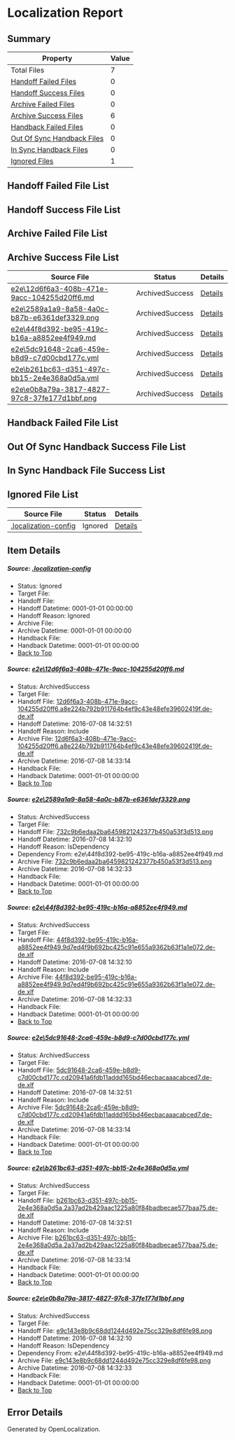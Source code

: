 # <a name='report-top'></a> Localization Report

## Summary
 Property | Value 
 -------- | ----- 
 Total Files | 7
[ Handoff Failed Files ](#handoff-failed-list)| 0
[ Handoff Success Files ](#handoff-success-list)| 0
[ Archive Failed Files ](#archive-failed-list)| 0
[ Archive Success Files ](#archive-success-list)| 6
[ Handback Failed Files ](#handback-failed-list)| 0
[ Out Of Sync Handback Files ](#outofsync-handback-success-list)| 0
[ In Sync Handback Files ](#insync-handback-success-list)| 0
[ Ignored Files ](#ignored-list)| 1

## <a name='handoff-failed-list'></a> Handoff Failed File List

## <a name='handoff-success-list'></a> Handoff Success File List

## <a name='archive-failed-list'></a> Archive Failed File List

## <a name='archive-success-list'></a> Archive Success File List
 Source File | Status | Details 
 ----------- | ------ | ------- 
 [e2e\12d6f6a3-408b-471e-9acc-104255d20ff6.md](https://github.com/OpenLocalizationTestOrg/oltest/blob/4ef72bf144a302cfb3bd1a6ef53c443667281ca1/e2e/12d6f6a3-408b-471e-9acc-104255d20ff6.md) | ArchivedSuccess | [Details](#eae786eb5308b6c91137983f56bf56adf8d415901)
 [e2e\2589a1a9-8a58-4a0c-b87b-e6361def3329.png](https://github.com/OpenLocalizationTestOrg/oltest/blob/e468484702056245355dfea49f635d7208d7820b/e2e/2589a1a9-8a58-4a0c-b87b-e6361def3329.png) | ArchivedSuccess | [Details](#732c9b6edaa2ba6459821242377b450a53f3d5132)
 [e2e\44f8d392-be95-419c-b16a-a8852ee4f949.md](https://github.com/OpenLocalizationTestOrg/oltest/blob/e468484702056245355dfea49f635d7208d7820b/e2e/44f8d392-be95-419c-b16a-a8852ee4f949.md) | ArchivedSuccess | [Details](#792469e553ceaa0daf2f4a823b19853632f724d43)
 [e2e\5dc91648-2ca6-459e-b8d9-c7d00cbd177c.yml](https://github.com/OpenLocalizationTestOrg/oltest/blob/4ef72bf144a302cfb3bd1a6ef53c443667281ca1/e2e/5dc91648-2ca6-459e-b8d9-c7d00cbd177c.yml) | ArchivedSuccess | [Details](#d65c478dd527c1c813d2644e5267008d802912a24)
 [e2e\b261bc63-d351-497c-bb15-2e4e368a0d5a.yml](https://github.com/OpenLocalizationTestOrg/oltest/blob/4ef72bf144a302cfb3bd1a6ef53c443667281ca1/e2e/b261bc63-d351-497c-bb15-2e4e368a0d5a.yml) | ArchivedSuccess | [Details](#17b755fb00ccac4ed090f86a4ebc3a3bbe5186e65)
 [e2e\e0b8a79a-3817-4827-97c8-37fe177d1bbf.png](https://github.com/OpenLocalizationTestOrg/oltest/blob/e468484702056245355dfea49f635d7208d7820b/e2e/e0b8a79a-3817-4827-97c8-37fe177d1bbf.png) | ArchivedSuccess | [Details](#e9c143e8b9c68dd1244d492e75cc329e8df6fe986)

## <a name='handback-failed-list'></a> Handback Failed File List

## <a name='outofsync-handback-success-list'></a> Out Of Sync Handback Success File List

## <a name='insync-handback-success-list'></a> In Sync Handback File Success List

## <a name='ignored-list'></a> Ignored File List
 Source File | Status | Details 
 ----------- | ------ | ------- 
 [.localization-config](https://github.com/OpenLocalizationTestOrg/oltest/blob/4ef72bf144a302cfb3bd1a6ef53c443667281ca1/.localization-config) | Ignored | [Details](#3d4f252ac210baf56311d7e97dcc2db10974dbd20)

## Item Details
##### <a name='3d4f252ac210baf56311d7e97dcc2db10974dbd20'></a> Source: [.localization-config](https://github.com/OpenLocalizationTestOrg/oltest/blob/4ef72bf144a302cfb3bd1a6ef53c443667281ca1/.localization-config)
* Status: Ignored
* Target File: 
* Handoff File: 
* Handoff Datetime: 0001-01-01 00:00:00
* Handoff Reason: Ignored
* Archive File: 
* Archive Datetime: 0001-01-01 00:00:00
* Handback File: 
* Handback Datetime: 0001-01-01 00:00:00
* [Back to Top](#report-top)

##### <a name='eae786eb5308b6c91137983f56bf56adf8d415901'></a> Source: [e2e\12d6f6a3-408b-471e-9acc-104255d20ff6.md](https://github.com/OpenLocalizationTestOrg/oltest/blob/4ef72bf144a302cfb3bd1a6ef53c443667281ca1/e2e/12d6f6a3-408b-471e-9acc-104255d20ff6.md)
* Status: ArchivedSuccess
* Target File: 
* Handoff File: [12d6f6a3-408b-471e-9acc-104255d20ff6.a8e224b792b911764b4ef9c43e48efe39602419f.de-de.xlf](https://github.com/OpenLocalizationTestOrg/olhandoff-e2e/blob/f6a25df54bfe14824a87682a3a36ae1545d64171/ol-handoff/OpenLocalizationTestOrg/oltest-dede-fly/ci/ht/12d6f6a3-408b-471e-9acc-104255d20ff6.a8e224b792b911764b4ef9c43e48efe39602419f.de-de.xlf)
* Handoff Datetime: 2016-07-08 14:32:51
* Handoff Reason: Include
* Archive File: [12d6f6a3-408b-471e-9acc-104255d20ff6.a8e224b792b911764b4ef9c43e48efe39602419f.de-de.xlf](https://github.com/OpenLocalizationTestOrg/olhandoff-e2e/blob/2f93237668f5cdad760a5914072c63711c4a503a/ol-archive/OpenLocalizationTestOrg/oltest-dede-fly/ci/ht/12d6f6a3-408b-471e-9acc-104255d20ff6.a8e224b792b911764b4ef9c43e48efe39602419f.de-de.xlf)
* Archive Datetime: 2016-07-08 14:33:14
* Handback File: 
* Handback Datetime: 0001-01-01 00:00:00
* [Back to Top](#report-top)

##### <a name='732c9b6edaa2ba6459821242377b450a53f3d5132'></a> Source: [e2e\2589a1a9-8a58-4a0c-b87b-e6361def3329.png](https://github.com/OpenLocalizationTestOrg/oltest/blob/e468484702056245355dfea49f635d7208d7820b/e2e/2589a1a9-8a58-4a0c-b87b-e6361def3329.png)
* Status: ArchivedSuccess
* Target File: 
* Handoff File: [732c9b6edaa2ba6459821242377b450a53f3d513.png](https://github.com/OpenLocalizationTestOrg/olhandoff-e2e/blob/21c09b9e98e981323a9d8f9e91c885b2f493faff/ol-handoff/OpenLocalizationTestOrg/oltest-dede-fly/ci/ht/732c9b6edaa2ba6459821242377b450a53f3d513.png)
* Handoff Datetime: 2016-07-08 14:32:10
* Handoff Reason: IsDependency
* Dependency From: e2e\44f8d392-be95-419c-b16a-a8852ee4f949.md
* Archive File: [732c9b6edaa2ba6459821242377b450a53f3d513.png](https://github.com/OpenLocalizationTestOrg/olhandoff-e2e/blob/78f1097d658bdb36a797f73888d4ef998e6596dd/ol-archive/OpenLocalizationTestOrg/oltest-dede-fly/ci/ht/732c9b6edaa2ba6459821242377b450a53f3d513.png)
* Archive Datetime: 2016-07-08 14:32:33
* Handback File: 
* Handback Datetime: 0001-01-01 00:00:00
* [Back to Top](#report-top)

##### <a name='792469e553ceaa0daf2f4a823b19853632f724d43'></a> Source: [e2e\44f8d392-be95-419c-b16a-a8852ee4f949.md](https://github.com/OpenLocalizationTestOrg/oltest/blob/e468484702056245355dfea49f635d7208d7820b/e2e/44f8d392-be95-419c-b16a-a8852ee4f949.md)
* Status: ArchivedSuccess
* Target File: 
* Handoff File: [44f8d392-be95-419c-b16a-a8852ee4f949.9d7ed4f9b692bc425c91e655a9362b63f1a1e072.de-de.xlf](https://github.com/OpenLocalizationTestOrg/olhandoff-e2e/blob/21c09b9e98e981323a9d8f9e91c885b2f493faff/ol-handoff/OpenLocalizationTestOrg/oltest-dede-fly/ci/ht/44f8d392-be95-419c-b16a-a8852ee4f949.9d7ed4f9b692bc425c91e655a9362b63f1a1e072.de-de.xlf)
* Handoff Datetime: 2016-07-08 14:32:10
* Handoff Reason: Include
* Archive File: [44f8d392-be95-419c-b16a-a8852ee4f949.9d7ed4f9b692bc425c91e655a9362b63f1a1e072.de-de.xlf](https://github.com/OpenLocalizationTestOrg/olhandoff-e2e/blob/78f1097d658bdb36a797f73888d4ef998e6596dd/ol-archive/OpenLocalizationTestOrg/oltest-dede-fly/ci/ht/44f8d392-be95-419c-b16a-a8852ee4f949.9d7ed4f9b692bc425c91e655a9362b63f1a1e072.de-de.xlf)
* Archive Datetime: 2016-07-08 14:32:33
* Handback File: 
* Handback Datetime: 0001-01-01 00:00:00
* [Back to Top](#report-top)

##### <a name='d65c478dd527c1c813d2644e5267008d802912a24'></a> Source: [e2e\5dc91648-2ca6-459e-b8d9-c7d00cbd177c.yml](https://github.com/OpenLocalizationTestOrg/oltest/blob/4ef72bf144a302cfb3bd1a6ef53c443667281ca1/e2e/5dc91648-2ca6-459e-b8d9-c7d00cbd177c.yml)
* Status: ArchivedSuccess
* Target File: 
* Handoff File: [5dc91648-2ca6-459e-b8d9-c7d00cbd177c.cd20941a6fdb11addd165bd46ecbacaaacabced7.de-de.xlf](https://github.com/OpenLocalizationTestOrg/olhandoff-e2e/blob/f6a25df54bfe14824a87682a3a36ae1545d64171/ol-handoff/OpenLocalizationTestOrg/oltest-dede-fly/ci/ht/5dc91648-2ca6-459e-b8d9-c7d00cbd177c.cd20941a6fdb11addd165bd46ecbacaaacabced7.de-de.xlf)
* Handoff Datetime: 2016-07-08 14:32:51
* Handoff Reason: Include
* Archive File: [5dc91648-2ca6-459e-b8d9-c7d00cbd177c.cd20941a6fdb11addd165bd46ecbacaaacabced7.de-de.xlf](https://github.com/OpenLocalizationTestOrg/olhandoff-e2e/blob/2f93237668f5cdad760a5914072c63711c4a503a/ol-archive/OpenLocalizationTestOrg/oltest-dede-fly/ci/ht/5dc91648-2ca6-459e-b8d9-c7d00cbd177c.cd20941a6fdb11addd165bd46ecbacaaacabced7.de-de.xlf)
* Archive Datetime: 2016-07-08 14:33:14
* Handback File: 
* Handback Datetime: 0001-01-01 00:00:00
* [Back to Top](#report-top)

##### <a name='17b755fb00ccac4ed090f86a4ebc3a3bbe5186e65'></a> Source: [e2e\b261bc63-d351-497c-bb15-2e4e368a0d5a.yml](https://github.com/OpenLocalizationTestOrg/oltest/blob/4ef72bf144a302cfb3bd1a6ef53c443667281ca1/e2e/b261bc63-d351-497c-bb15-2e4e368a0d5a.yml)
* Status: ArchivedSuccess
* Target File: 
* Handoff File: [b261bc63-d351-497c-bb15-2e4e368a0d5a.2a37ad2b429aac1225a80f84badbecae577baa75.de-de.xlf](https://github.com/OpenLocalizationTestOrg/olhandoff-e2e/blob/f6a25df54bfe14824a87682a3a36ae1545d64171/ol-handoff/OpenLocalizationTestOrg/oltest-dede-fly/ci/ht/b261bc63-d351-497c-bb15-2e4e368a0d5a.2a37ad2b429aac1225a80f84badbecae577baa75.de-de.xlf)
* Handoff Datetime: 2016-07-08 14:32:51
* Handoff Reason: Include
* Archive File: [b261bc63-d351-497c-bb15-2e4e368a0d5a.2a37ad2b429aac1225a80f84badbecae577baa75.de-de.xlf](https://github.com/OpenLocalizationTestOrg/olhandoff-e2e/blob/2f93237668f5cdad760a5914072c63711c4a503a/ol-archive/OpenLocalizationTestOrg/oltest-dede-fly/ci/ht/b261bc63-d351-497c-bb15-2e4e368a0d5a.2a37ad2b429aac1225a80f84badbecae577baa75.de-de.xlf)
* Archive Datetime: 2016-07-08 14:33:14
* Handback File: 
* Handback Datetime: 0001-01-01 00:00:00
* [Back to Top](#report-top)

##### <a name='e9c143e8b9c68dd1244d492e75cc329e8df6fe986'></a> Source: [e2e\e0b8a79a-3817-4827-97c8-37fe177d1bbf.png](https://github.com/OpenLocalizationTestOrg/oltest/blob/e468484702056245355dfea49f635d7208d7820b/e2e/e0b8a79a-3817-4827-97c8-37fe177d1bbf.png)
* Status: ArchivedSuccess
* Target File: 
* Handoff File: [e9c143e8b9c68dd1244d492e75cc329e8df6fe98.png](https://github.com/OpenLocalizationTestOrg/olhandoff-e2e/blob/21c09b9e98e981323a9d8f9e91c885b2f493faff/ol-handoff/OpenLocalizationTestOrg/oltest-dede-fly/ci/ht/e9c143e8b9c68dd1244d492e75cc329e8df6fe98.png)
* Handoff Datetime: 2016-07-08 14:32:10
* Handoff Reason: IsDependency
* Dependency From: e2e\44f8d392-be95-419c-b16a-a8852ee4f949.md
* Archive File: [e9c143e8b9c68dd1244d492e75cc329e8df6fe98.png](https://github.com/OpenLocalizationTestOrg/olhandoff-e2e/blob/78f1097d658bdb36a797f73888d4ef998e6596dd/ol-archive/OpenLocalizationTestOrg/oltest-dede-fly/ci/ht/e9c143e8b9c68dd1244d492e75cc329e8df6fe98.png)
* Archive Datetime: 2016-07-08 14:32:33
* Handback File: 
* Handback Datetime: 0001-01-01 00:00:00
* [Back to Top](#report-top)


## Error Details

Generated by OpenLocalization.
